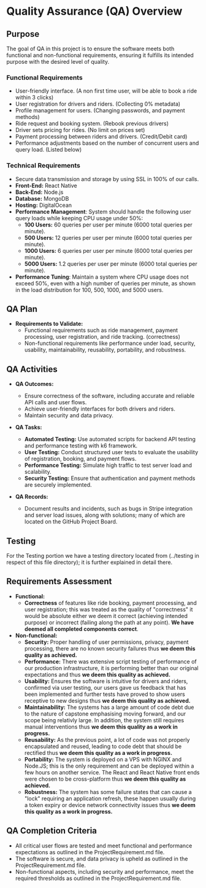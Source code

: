 # Quality Assurance (QA) Overview

## Purpose
The goal of QA in this project is to ensure the software meets both functional and non-functional requirements, ensuring it fulfills its intended purpose with the desired level of quality.
### Functional Requirements
- User-friendly interface. (A non first time user, will be able to book a ride within 3 clicks)
- User registration for drivers and riders. (Collecting 0% metadata) 
- Profile management for users. (Changing passwords, and payment methods)
- Ride request and booking system. (Rebook previous drivers)
- Driver sets pricing for rides. (No limit on prices set)
- Payment processing between riders and drivers. (Credit/Debit card)
- Performance adjustments based on the number of concurrent users and query load. (Listed below)

### Technical Requirements
- Secure data transmission and storage by using SSL in 100% of our calls.
- **Front-End:** React Native
- **Back-End:** Node.js
- **Database:** MongoDB
- **Hosting:** DigitalOcean
- **Performance Management**: System should handle the following user query loads while keeping CPU usage under 50%:
    - **100 Users:** 60 queries per user per minute (6000 total queries per minute).
    - **500 Users:** 12 queries per user per minute (6000 total queries per minute).
    - **1000 Users:** 6 queries per user per minute (6000 total queries per minute).
    - **5000 Users:** 1.2 queries per user per minute (6000 total queries per minute).
- **Performance Tuning**: Maintain a system where CPU usage does not exceed 50%, even with a high number of queries per minute, as shown in the load distribution for 100, 500, 1000, and 5000 users.

## QA Plan
- **Requirements to Validate:**
  - Functional requirements such as ride management, payment processing, user registration, and ride tracking. (correctness)
  - Non-functional requirements like performance under load, security, usability, maintainability, reusability, portability, and robustness.

## QA Activities
- **QA Outcomes:**
  - Ensure correctness of the software, including accurate and reliable API calls and user flows.
  - Achieve user-friendly interfaces for both drivers and riders.
  - Maintain security and data privacy.

- **QA Tasks:**
  - **Automated Testing:** Use automated scripts for backend API testing and performance testing with k6 framework.
  - **User Testing:** Conduct structured user tests to evaluate the usability of registration, booking, and payment flows.
  - **Performance Testing:** Simulate high traffic to test server load and scalability.
  - **Security Testing:** Ensure that authentication and payment methods are securely implemented.
  
- **QA Records:**
  - Document results and incidents, such as bugs in Stripe integration and server load issues, along with solutions; many of which are located on the GitHub Project Board. 

## Testing
For the Testing portion we have a testing directory located from (../testing in respect of this file directory); it is further explained in detail there.

## Requirements Assessment
- **Functional:** 
  - **Correctness** of features like ride booking, payment processing, and user registration; this was treated as the quality of "correctness" it would be absolute either we deem it correct (achieving intended purpose) or incorrect (failing along the path at any point). **We have deemed all completed components correct**.
- **Non-functional:** 
  - **Security:** Proper handling of user permissions, privacy, payment processing, there are no known security failures thus **we deem this quality as achieved.**
  - **Performance:** There was extensive script testing of performance of our production infrastructure, it is performing better than our original expectations and thus **we deem this quality as achieved.**
  - **Usability:** Ensures the software is intuitive for drivers and riders, confirmed via user testing, our users gave us feedback that has been implemented and further tests have proved to show users receptive to new designs thus **we deem this quality as achieved.**
  - **Maintainability:** The systems has a large amount of code debt due to the nature of capstone emphasising moving forward, and our scope being relativly large. In addition, the system still requires manual interventions thus **we deem this quality as a work in progress.**
  - **Reusability:** As the previous point, a lot of code was not properly encapsulated and reused, leading to code debt that should be rectified thus **we deem this quality as a work in progress.**
  - **Portability:** The system is deployed on a VPS with NGINX and Node.JS; this is the only requirement and can be deployed within a few hours on another service. The React and React Native front ends were chosen to be cross-platform thus **we deem this quality as achieved.**
  - **Robustness:** The system has some failure states that can cause a "lock" requiring an application refresh, these happen usually during a token expiry or device network connectivity issues thus **we deem this quality as a work in progress.**

## QA Completion Criteria
- All critical user flows are tested and meet functional and performance expectations as outlined in the ProjectRequirement.md file.
- The software is secure, and data privacy is upheld as outlined in the ProjectRequirement.md file.
- Non-functional aspects, including security and performance, meet the required thresholds as outlined in the ProjectRequirement.md file.